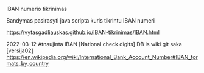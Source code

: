 IBAN numerio tikrinimas

Bandymas pasirasyti java scripta kuris tikrintu IBAN numeri


https://vytasgadliauskas.github.io/IBAN-tikrinimas/IBAN.html

2022-03-12    Atnaujinta IBAN [National check digits]  DB is wiki git saka [versija02]
https://en.wikipedia.org/wiki/International_Bank_Account_Number#IBAN_formats_by_country
